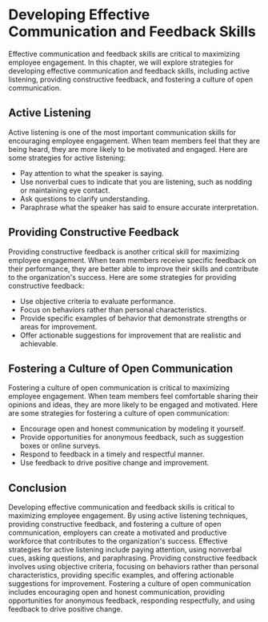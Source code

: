 Developing Effective Communication and Feedback Skills
=========================================================================================================

Effective communication and feedback skills are critical to maximizing employee engagement. In this chapter, we will explore strategies for developing effective communication and feedback skills, including active listening, providing constructive feedback, and fostering a culture of open communication.

Active Listening
----------------

Active listening is one of the most important communication skills for encouraging employee engagement. When team members feel that they are being heard, they are more likely to be motivated and engaged. Here are some strategies for active listening:

* Pay attention to what the speaker is saying.
* Use nonverbal cues to indicate that you are listening, such as nodding or maintaining eye contact.
* Ask questions to clarify understanding.
* Paraphrase what the speaker has said to ensure accurate interpretation.

Providing Constructive Feedback
-------------------------------

Providing constructive feedback is another critical skill for maximizing employee engagement. When team members receive specific feedback on their performance, they are better able to improve their skills and contribute to the organization's success. Here are some strategies for providing constructive feedback:

* Use objective criteria to evaluate performance.
* Focus on behaviors rather than personal characteristics.
* Provide specific examples of behavior that demonstrate strengths or areas for improvement.
* Offer actionable suggestions for improvement that are realistic and achievable.

Fostering a Culture of Open Communication
-----------------------------------------

Fostering a culture of open communication is critical to maximizing employee engagement. When team members feel comfortable sharing their opinions and ideas, they are more likely to be engaged and motivated. Here are some strategies for fostering a culture of open communication:

* Encourage open and honest communication by modeling it yourself.
* Provide opportunities for anonymous feedback, such as suggestion boxes or online surveys.
* Respond to feedback in a timely and respectful manner.
* Use feedback to drive positive change and improvement.

Conclusion
----------

Developing effective communication and feedback skills is critical to maximizing employee engagement. By using active listening techniques, providing constructive feedback, and fostering a culture of open communication, employers can create a motivated and productive workforce that contributes to the organization's success. Effective strategies for active listening include paying attention, using nonverbal cues, asking questions, and paraphrasing. Providing constructive feedback involves using objective criteria, focusing on behaviors rather than personal characteristics, providing specific examples, and offering actionable suggestions for improvement. Fostering a culture of open communication includes encouraging open and honest communication, providing opportunities for anonymous feedback, responding respectfully, and using feedback to drive positive change.
